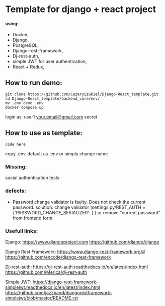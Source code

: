 # Template for django + react project

#### using: 
- Docker,
- Django, 
- PostgreSQL,
- Django-rest-framework,
- Dj-rest-auth,
- simple JWT for user authentication,
- React + Redux,



## How to run demo:

  ```
git clone https://github.com/CezarySzukiel/Django-React_template.git
cd Django-React_template/backend_core/env/
mv .env_demo .env
docker compose up
```
login as:
user1
your.email@gmail.com
secret

## How to use as template:
```
code here
```
copy .env-default as .env or simply change name


### Missing:
social authentication
tests

### defects:
- Password change validator is faulty. Does not check the current password. solution: change validator (settings.py/REST_AUTH = {'PASSWORD_CHANGE_SERIALIZER': } ) or remove "current password" from frontend form.

### Usefull links:

Django:
https://www.djangoproject.com
https://github.com/django/django

Django Rest Framework:
https://www.django-rest-framework.org/#
https://github.com/encode/django-rest-framework

Dj-rest-auth:
https://dj-rest-auth.readthedocs.io/en/latest/index.html
https://github.com/iMerica/dj-rest-auth

Simple JWT:
https://django-rest-framework-simplejwt.readthedocs.io/en/latest/index.html
https://github.com/jazzband/djangorestframework-simplejwt/blob/master/README.rst

